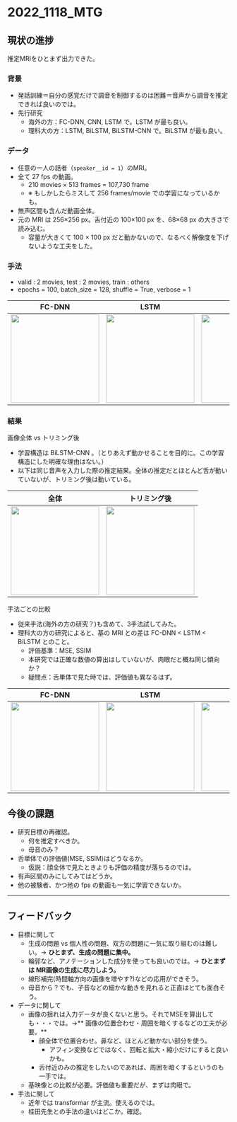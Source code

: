 # 2022_1118_MTG

## 現状の進捗
推定MRIをひとまず出力できた。

### 背景
- 発話訓練＝自分の感覚だけで調音を制御するのは困難＝音声から調音を推定できれば良いのでは。
- 先行研究
  - 海外の方：FC-DNN, CNN, LSTM で。LSTM が最も良い。
  - 理科大の方：LSTM, BiLSTM, BiLSTM-CNN で。BiLSTM が最も良い。

### データ
- 任意の一人の話者（`speaker__id = 1`）のMRI。
- 全て 27 fps の動画。
  - 210 movies × 513 frames = 107,730 frame 
  - ※ もしかしたらミスして 256 frames/movie での学習になっているかも。
- 無声区間も含んだ動画全体。
- 元の MRI は 256×256 px。舌付近の 100×100 px を、68×68 px の大きさで読み込む。
  - 容量が大きくて 100 × 100 px だと動かないので、なるべく解像度を下げないような工夫をした。

### 手法
- valid : 2 movies, test : 2 movies, train : others
- epochs = 100, batch_size = 128, shuffle = True, verbose = 1

|FC-DNN|LSTM|BiLSTM|
|---|---|---|
|<img src="https://user-images.githubusercontent.com/61837100/202375450-077adcd3-fbc2-474a-8d7b-b29ad0db6a15.png" width="200">|<img src="https://user-images.githubusercontent.com/61837100/202375461-acec69c3-4d12-4c0c-b7da-01b906f5de0e.png" width="200">|<img src="https://user-images.githubusercontent.com/61837100/202375465-6b5536a4-4726-4d9b-b13e-15711b5581b2.png" width="200">


### 結果
画像全体 vs トリミング後
- 学習構造は BiLSTM-CNN 。（とりあえず動かせることを目的に。この学習構造にした明確な理由はない。）
- 以下は同じ音声を入力した際の推定結果。全体の推定だとほとんど舌が動いていないが、トリミング後は動いている。

|全体|トリミング後|
|---|---|
|<img src="https://user-images.githubusercontent.com/61837100/202199167-b6ccfdb3-3180-4245-a104-92222b9da2a7.gif" width="200">|<img src="https://user-images.githubusercontent.com/61837100/202198914-1a011099-3779-4cd5-a82a-dd42e0b95944.gif" width="200">|

手法ごとの比較
- 従来手法(海外の方の研究？)も含めて、3手法試してみた。
- 理科大の方の研究によると、基の MRI との差は FC-DNN < LSTM < BiLSTM とのこと。
  - 評価基準：MSE, SSIM
  - 本研究では正確な数値の算出はしていないが、肉眼だと概ね同じ傾向か？
  - 疑問点：舌単体で見た時では、評価値も異なるはず。

|FC-DNN|LSTM|BiLSTM|
|---|---|---|
|<img src="https://user-images.githubusercontent.com/61837100/202369643-e06f2f5f-e182-490b-93f4-8f1baffd3de6.gif" width="200">|<img src="https://user-images.githubusercontent.com/61837100/202369662-47fd1bd7-d007-423e-a950-ef8cd85a696a.gif" width="200">|<img src="https://user-images.githubusercontent.com/61837100/202369670-29841cb7-555a-4939-980d-14d00584cedd.gif" width="200">

## 今後の課題
- 研究目標の再確認。
  - 何を推定すべきか。
  - 母音のみ？
- 舌単体での評価値(MSE, SSIM)はどうなるか。
  - 仮説：顔全体で見たときよりも評価の精度が落ちるのでは。
- 有声区間のみにしてみてはどうか。
- 他の被験者、かつ他の fps の動画も一気に学習できないか。

***

## フィードバック
- 目標に関して
  - 生成の問題 vs 個人性の問題、双方の問題に一気に取り組むのは難しい。→ **ひとまず、生成の問題に集中。**
  - 輪郭など、アノテーションした成分を使っても良いのでは。→ **ひとまずは MR画像の生成に尽力しよう。**
  - 線形補完(時間軸方向の画像を増やす?)などの応用ができそう。
  - 母音から？でも、子音などの細かな動きを見れると正直はとても面白そう。
- データに関して
  - 画像の揺れは入力データが良くないと思う。それでMSEを算出しても・・・では。→** 画像の位置合わせ・周囲を暗くするなどの工夫が必要。**
    - 顔全体で位置合わせ。鼻など、ほとんど動かない部分を使う。
      - アフィン変換などではなく、回転と拡大・縮小だけにすると良いかも。 
    - 舌付近のみの推定をしたいのであれば、周囲を暗くするというのも一手では。
  - 基映像との比較が必要。評価値も重要だが、まずは肉眼で。
- 手法に関して
  - 近年では transformar が主流。使えるのでは。
  - 桂田先生との手法の違いはどこか。確認。
